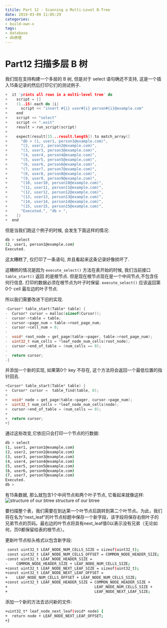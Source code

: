 ```yaml
---
titile: Part 12 - Scanning a Multi-Level B-Tree
date: 2019-03-09 11:05:29
categories:
- build-own-x
tags:
- database
- db原理
---
```


# Part12 扫描多层 B 树

我们现在支持构建一个多层的 B 树, 但是对于 select 语句确还不支持, 这是一个插入15条记录的然后打印它们的测试例子.
```c
+  it 'prints all rows in a multi-level tree' do
+    script = []
+    (1..15).each do |i|
+      script << "insert #{i} user#{i} person#{i}@example.com"
+    end
+    script << "select"
+    script << ".exit"
+    result = run_script(script)
+
+    expect(result[15...result.length]).to match_array([
+      "db > (1, user1, person1@example.com)",
+      "(2, user2, person2@example.com)",
+      "(3, user3, person3@example.com)",
+      "(4, user4, person4@example.com)",
+      "(5, user5, person5@example.com)",
+      "(6, user6, person6@example.com)",
+      "(7, user7, person7@example.com)",
+      "(8, user8, person8@example.com)",
+      "(9, user9, person9@example.com)",
+      "(10, user10, person10@example.com)",
+      "(11, user11, person11@example.com)",
+      "(12, user12, person12@example.com)",
+      "(13, user13, person13@example.com)",
+      "(14, user14, person14@example.com)",
+      "(15, user15, person15@example.com)",
+      "Executed.", "db > ",
+    ])
+  end
```

但是当我们跑这个例子的时候, 会发生下面这样的情况:
```sh
db > select
(2, user1, person1@example.com)
Executed.
```
这太糟糕了, 仅打印了一条语句, 并且看起来这条记录好像损坏了. 

这糟糕的情况是因为 `execute_select()` 方法在表开始的时候, 我们当前接口`table_start()` 返回 的是根节点. 但是现在根节点现在是一个中间节点,不包含任何行信息. 打印的数据必须在根节点为叶子时保留. `execute_select()` 应该返回第0个 cell 最左边的叶子节点.

所以我们需要改进下旧的实现.
```c
-Cursor* table_start(Table* table) {
-  Cursor* cursor = malloc(sizeof(Cursor));
-  cursor->table = table;
-  cursor->page_num = table->root_page_num;
-  cursor->cell_num = 0;
-
-  void* root_node = get_page(table->pager, table->root_page_num);
-  uint32_t num_cells = *leaf_node_num_cells(root_node);
-  cursor->end_of_table = (num_cells == 0);
-
-  return cursor;
-}
```

并添加一个新的实现, 如果第0个 key 不存在, 这个方法将会返回一个最低位置的指针回去.
```c
+Cursor* table_start(Table* table) {
+  Cursor* cursor =  table_find(table, 0);
+
+  void* node = get_page(table->pager, cursor->page_num);
+  uint32_t num_cells = *leaf_node_num_cells(node);
+  cursor->end_of_table = (num_cells == 0);
+
+  return cursor;
+}
```

通过这些改变,它依旧只会打印一个节点的行数据:
```sh
db > select
(1, user1, person1@example.com)
(2, user2, person2@example.com)
(3, user3, person3@example.com)
(4, user4, person4@example.com)
(5, user5, person5@example.com)
(6, user6, person6@example.com)
(7, user7, person7@example.com)
Executed.
db >
```

有15条数据, 那么就包含1个中间节点和两个叶子节点, 它看起来就像这样:
![structure of our btree](https://cstack.github.io/db_tutorial/assets/images/btree3.png)
structure of our btree

要扫描整个表，我们需要在到达第一个叶节点后跳转到第二个叶节点。为此，我们将在名为“next_leaf”的叶节点标题中保存一个新字段，该字段将保存右侧叶子的兄弟节点的页码。最右边的叶节点将具有next_leaf值0以表示没有兄弟（无论如何，页0都保留给表的根节点）。

更新叶节点标头格式以包含新字段:

```sh
 const uint32_t LEAF_NODE_NUM_CELLS_SIZE = sizeof(uint32_t);
 const uint32_t LEAF_NODE_NUM_CELLS_OFFSET = COMMON_NODE_HEADER_SIZE;
-const uint32_t LEAF_NODE_HEADER_SIZE =
-    COMMON_NODE_HEADER_SIZE + LEAF_NODE_NUM_CELLS_SIZE;
+const uint32_t LEAF_NODE_NEXT_LEAF_SIZE = sizeof(uint32_t);
+const uint32_t LEAF_NODE_NEXT_LEAF_OFFSET =
+    LEAF_NODE_NUM_CELLS_OFFSET + LEAF_NODE_NUM_CELLS_SIZE;
+const uint32_t LEAF_NODE_HEADER_SIZE = COMMON_NODE_HEADER_SIZE +
+                                       LEAF_NODE_NUM_CELLS_SIZE +
+                                       LEAF_NODE_NEXT_LEAF_SIZE;
```

添加一个新的方法去访问新的文件:
```sh
+uint32_t* leaf_node_next_leaf(void* node) {
+  return node + LEAF_NODE_NEXT_LEAF_OFFSET;
+}
```



